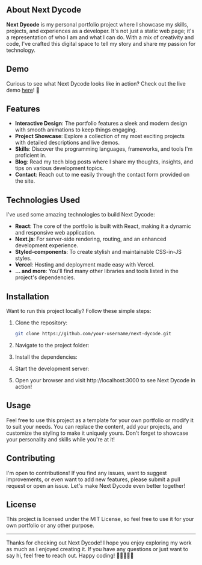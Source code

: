 ## About Next Dycode

**Next Dycode** is my personal portfolio project where I showcase my skills, projects, and experiences as a developer. It's not just a static web page; it's a representation of who I am and what I can do. With a mix of creativity and code, I've crafted this digital space to tell my story and share my passion for technology.

## Demo

Curious to see what Next Dycode looks like in action? Check out the live demo [here](https://next-dycode.vercel.app)! 🚀

## Features

- **Interactive Design**: The portfolio features a sleek and modern design with smooth animations to keep things engaging.
- **Project Showcase**: Explore a collection of my most exciting projects with detailed descriptions and live demos.
- **Skills**: Discover the programming languages, frameworks, and tools I'm proficient in.
- **Blog**: Read my tech blog posts where I share my thoughts, insights, and tips on various development topics.
- **Contact**: Reach out to me easily through the contact form provided on the site.

## Technologies Used

I've used some amazing technologies to build Next Dycode:

- **React**: The core of the portfolio is built with React, making it a dynamic and responsive web application.
- **Next.js**: For server-side rendering, routing, and an enhanced development experience.
- **Styled-components**: To create stylish and maintainable CSS-in-JS styles.
- **Vercel**: Hosting and deployment made easy with Vercel.
- **... and more**: You'll find many other libraries and tools listed in the project's dependencies.

## Installation

Want to run this project locally? Follow these simple steps:

1. Clone the repository:

   ```bash
   git clone https://github.com/your-username/next-dycode.git

2. Navigate to the project folder:
3. Install the dependencies:
4. Start the development server:
5. Open your browser and visit http://localhost:3000 to see Next Dycode in action!

## Usage
Feel free to use this project as a template for your own portfolio or modify it to suit your needs. You can replace the content, add your projects, and customize the styling to make it uniquely yours. Don't forget to showcase your personality and skills while you're at it!

## Contributing
I'm open to contributions! If you find any issues, want to suggest improvements, or even want to add new features, please submit a pull request or open an issue. Let's make Next Dycode even better together!

## License
This project is licensed under the MIT License, so feel free to use it for your own portfolio or any other purpose.

<hr>
Thanks for checking out Next Dycode! I hope you enjoy exploring my work as much as I enjoyed creating it. If you have any questions or just want to say hi, feel free to reach out. Happy coding! 👩‍💻👨‍💻🚀
